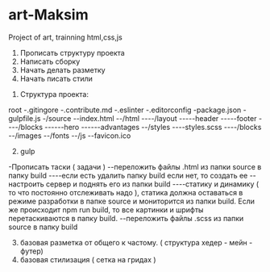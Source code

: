 # art-Maksim
Project of art, trainning html,css,js
<ol>
	<li>Прописать структуру проекта</li>
	<li>Написать сборку</li>
	<li>Начать делать разметку</li>
	<li>Начать писать стили</li>
</ol>

1) Структура проекта:

root
-.gitingore
-.contribute.md
-.eslinter
-.editorconfig
-package.json
-gulpfile.js
-/source
--index.html
--/html
----/layout
-----header
-----footer
----/blocks
------hero
------advantages
--/styles
----styles.scss
----/blocks
--/images
--/fonts
--/js
--favicon.ico

2) gulp

-Прописать таски ( задачи )
--переложить файлы .html из папки source в папку build
----если есть удалить папку build если нет, то создать ее
--настроить сервер и поднять его из папки build
----статику и динамику ( то что постоянно отслеживать надо ), статика должна оставаться в режиме разработки в папке source и мониторится из папки build. Если же происходит npm run build, то все картинки и шрифты перетаскиваются в папку build.
--переложить файлы .scss из папки source в папку build
<!-- --написать скрпитпик для автоматической публикации своего проекта на гитхаб. -->

3) базовая разметка от общего к частому. ( структура хедер - мейн - футер)
4) базовая стилизация ( сетка на гридах )

